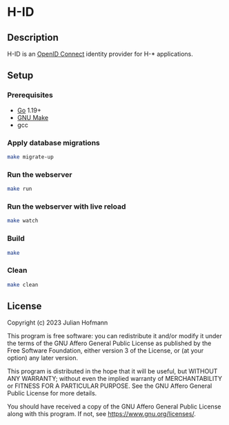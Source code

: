 # H-ID

## Description

H-ID is an [OpenID Connect](https://openid.net/connect/) identity provider for H-* applications.

## Setup

### Prerequisites

- [Go](https://go.dev/) 1.19+
- [GNU Make](https://www.gnu.org/software/make)
- gcc

### Apply database migrations

```sh
make migrate-up
```

### Run the webserver

```sh
make run
```

### Run the webserver with live reload

```sh
make watch
```

### Build

```sh
make
```

### Clean

```sh
make clean
```

## License

Copyright (c) 2023 Julian Hofmann

This program is free software: you can redistribute it and/or modify
it under the terms of the GNU Affero General Public License as published
by the Free Software Foundation, either version 3 of the License, or
(at your option) any later version.

This program is distributed in the hope that it will be useful,
but WITHOUT ANY WARRANTY; without even the implied warranty of
MERCHANTABILITY or FITNESS FOR A PARTICULAR PURPOSE.  See the
GNU Affero General Public License for more details.

You should have received a copy of the GNU Affero General Public License
along with this program.  If not, see <https://www.gnu.org/licenses/>.
